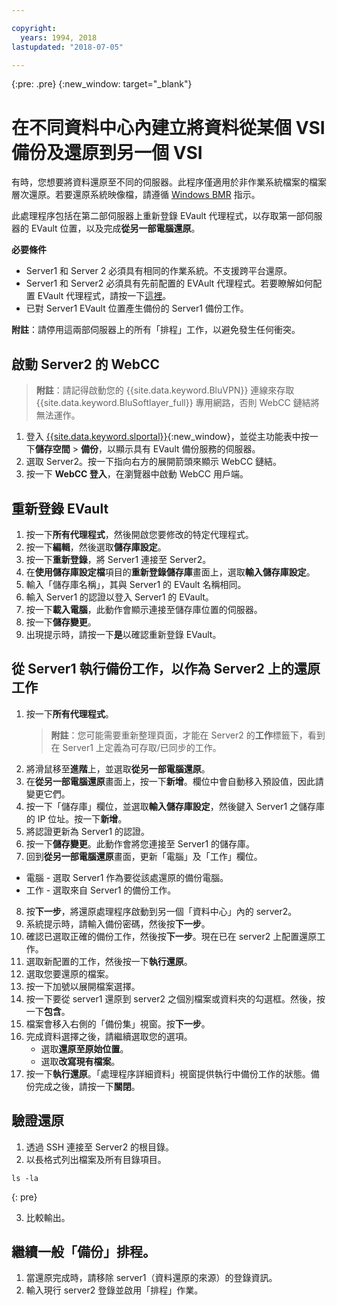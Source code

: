 ```yaml
---

copyright:
  years: 1994, 2018
lastupdated: "2018-07-05"

---
```

{:pre: .pre}
{:new_window: target="_blank"}

# 在不同資料中心內建立將資料從某個 VSI 備份及還原到另一個 VSI

有時，您想要將資料還原至不同的伺服器。此程序僅適用於非作業系統檔案的檔案層次還原。若要還原系統映像檔，請遵循 [Windows BMR](restoring-evault-bmr-system-volume-image.html) 指示。

此處理程序包括在第二部伺服器上重新登錄 EVault 代理程式，以存取第一部伺服器的 EVault 位置，以及完成**從另一部電腦還原**。

**必要條件**

- Server1 和 Server 2 必須具有相同的作業系統。不支援跨平台還原。
- Server1 和 Server2 必須具有先前配置的 EVAult 代理程式。若要瞭解如何配置 EVault 代理程式，請按一下[這裡](index.html#configuring-evault-agent-in-webcc)。
- 已對 Server1 EVault 位置產生備份的 Server1 備份工作。

**附註**：請停用這兩部伺服器上的所有「排程」工作，以避免發生任何衝突。 

## 啟動 Server2 的 WebCC

>**附註**：請記得啟動您的 {{site.data.keyword.BluVPN}} 連線來存取 {{site.data.keyword.BluSoftlayer_full}} 專用網路，否則 WebCC 鏈結將無法運作。

1. 登入 [{{site.data.keyword.slportal}}](https://control.softlayer.com/){:new_window}，並從主功能表中按一下**儲存空間** > **備份**，以顯示具有 EVault 備份服務的伺服器。 
2. 選取 Server2。按一下指向右方的展開箭頭來顯示 WebCC 鏈結。
3. 按一下 **WebCC 登入**，在瀏覽器中啟動 WebCC 用戶端。

## 重新登錄 EVault

1. 按一下**所有代理程式**，然後開啟您要修改的特定代理程式。
2. 按一下**編輯**，然後選取**儲存庫設定**。
3. 按一下**重新登錄**，將 Server1 連接至 Server2。
4. 在**使用儲存庫設定檔**項目的**重新登錄儲存庫**畫面上，選取**輸入儲存庫設定**。
5. 輸入「儲存庫名稱」，其與 Server1 的 EVault 名稱相同。
6. 輸入 Server1 的認證以登入 Server1 的 EVault。
7. 按一下**載入電腦**，此動作會顯示連接至儲存庫位置的伺服器。
8. 按一下**儲存變更**。
9. 出現提示時，請按一下**是**以確認重新登錄 EVault。

## 從 Server1 執行備份工作，以作為 Server2 上的還原工作

1. 按一下**所有代理程式**。
   >**附註**：您可能需要重新整理頁面，才能在 Server2 的**工作**標籤下，看到在 Server1 上定義為可存取/已同步的工作。
2. 將滑鼠移至**進階**上，並選取**從另一部電腦還原**。
3. 在**從另一部電腦還原**畫面上，按一下**新增**。欄位中會自動移入預設值，因此請變更它們。
4. 按一下「儲存庫」欄位，並選取**輸入儲存庫設定**，然後鍵入 Server1 之儲存庫的 IP 位址。按一下**新增**。
5. 將認證更新為 Server1 的認證。
6. 按一下**儲存變更**。此動作會將您連接至 Server1 的儲存庫。
7. 回到**從另一部電腦還原**畫面，更新「電腦」及「工作」欄位。
  - 電腦 - 選取 Server1 作為要從該處還原的備份電腦。 
  - 工作 - 選取來自 Server1 的備份工作。
8. 按**下一步**，將還原處理程序啟動到另一個「資料中心」內的 server2。
9. 系統提示時，請輸入備份密碼，然後按**下一步**。
10. 確認已選取正確的備份工作，然後按**下一步**。現在已在 server2 上配置還原工作。 
11. 選取新配置的工作，然後按一下**執行還原**。
12. 選取您要還原的檔案。 
13. 按一下加號以展開檔案選擇。
14. 按一下要從 server1 還原到 server2 之個別檔案或資料夾的勾選框。然後，按一下**包含**。
15. 檔案會移入右側的「備份集」視窗。按**下一步**。 
16. 完成資料選擇之後，請繼續選取您的選項。
    - 選取**還原至原始位置**。
    - 選取**改寫現有檔案**。
17. 按一下**執行還原**。「處理程序詳細資料」視窗提供執行中備份工作的狀態。備份完成之後，請按一下**關閉**。


## 驗證還原

1. 透過 SSH 連接至 Server2 的根目錄。
2. 以長格式列出檔案及所有目錄項目。
  ```
  ls -la
  ```
  {: pre}
  
3. 比較輸出。
  
## 繼續一般「備份」排程。

1. 當還原完成時，請移除 server1（資料還原的來源）的登錄資訊。 
2. 輸入現行 server2 登錄並啟用「排程」作業。
